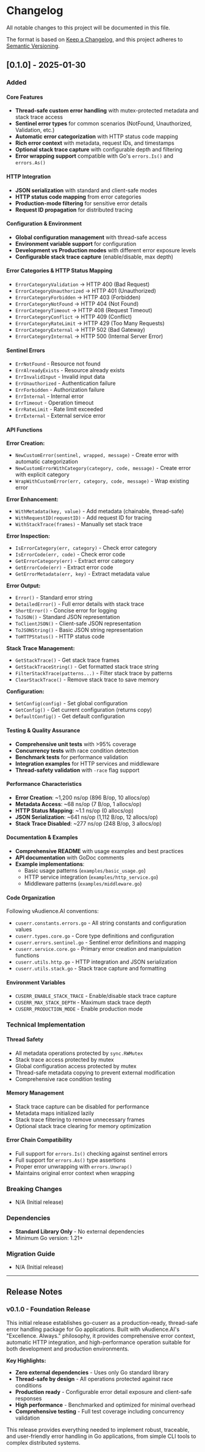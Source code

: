 # Changelog

All notable changes to this project will be documented in this file.

The format is based on [Keep a Changelog](https://keepachangelog.com/en/1.0.0/),
and this project adheres to [Semantic Versioning](https://semver.org/spec/v2.0.0.html).

## [0.1.0] - 2025-01-30

### Added

#### Core Features
- **Thread-safe custom error handling** with mutex-protected metadata and stack trace access
- **Sentinel error types** for common scenarios (NotFound, Unauthorized, Validation, etc.)
- **Automatic error categorization** with HTTP status code mapping
- **Rich error context** with metadata, request IDs, and timestamps
- **Optional stack trace capture** with configurable depth and filtering
- **Error wrapping support** compatible with Go's `errors.Is()` and `errors.As()`

#### HTTP Integration
- **JSON serialization** with standard and client-safe modes
- **HTTP status code mapping** from error categories
- **Production-mode filtering** for sensitive error details
- **Request ID propagation** for distributed tracing

#### Configuration & Environment
- **Global configuration management** with thread-safe access
- **Environment variable support** for configuration
- **Development vs Production modes** with different error exposure levels
- **Configurable stack trace capture** (enable/disable, max depth)

#### Error Categories & HTTP Status Mapping
- `ErrorCategoryValidation` → HTTP 400 (Bad Request)
- `ErrorCategoryUnauthorized` → HTTP 401 (Unauthorized)
- `ErrorCategoryForbidden` → HTTP 403 (Forbidden)
- `ErrorCategoryNotFound` → HTTP 404 (Not Found)
- `ErrorCategoryTimeout` → HTTP 408 (Request Timeout)
- `ErrorCategoryConflict` → HTTP 409 (Conflict)
- `ErrorCategoryRateLimit` → HTTP 429 (Too Many Requests)
- `ErrorCategoryExternal` → HTTP 502 (Bad Gateway)
- `ErrorCategoryInternal` → HTTP 500 (Internal Server Error)

#### Sentinel Errors
- `ErrNotFound` - Resource not found
- `ErrAlreadyExists` - Resource already exists
- `ErrInvalidInput` - Invalid input data
- `ErrUnauthorized` - Authentication failure
- `ErrForbidden` - Authorization failure
- `ErrInternal` - Internal error
- `ErrTimeout` - Operation timeout
- `ErrRateLimit` - Rate limit exceeded
- `ErrExternal` - External service error

#### API Functions

**Error Creation:**
- `NewCustomError(sentinel, wrapped, message)` - Create error with automatic categorization
- `NewCustomErrorWithCategory(category, code, message)` - Create error with explicit category
- `WrapWithCustomError(err, category, code, message)` - Wrap existing error

**Error Enhancement:**
- `WithMetadata(key, value)` - Add metadata (chainable, thread-safe)
- `WithRequestID(requestID)` - Add request ID for tracing
- `WithStackTrace(frames)` - Manually set stack trace

**Error Inspection:**
- `IsErrorCategory(err, category)` - Check error category
- `IsErrorCode(err, code)` - Check error code
- `GetErrorCategory(err)` - Extract error category
- `GetErrorCode(err)` - Extract error code
- `GetErrorMetadata(err, key)` - Extract metadata value

**Error Output:**
- `Error()` - Standard error string
- `DetailedError()` - Full error details with stack trace
- `ShortError()` - Concise error for logging
- `ToJSON()` - Standard JSON representation
- `ToClientJSON()` - Client-safe JSON representation
- `ToJSONString()` - Basic JSON string representation
- `ToHTTPStatus()` - HTTP status code

**Stack Trace Management:**
- `GetStackTrace()` - Get stack trace frames
- `GetStackTraceString()` - Get formatted stack trace string
- `FilterStackTrace(patterns...)` - Filter stack trace by patterns
- `ClearStackTrace()` - Remove stack trace to save memory

**Configuration:**
- `SetConfig(config)` - Set global configuration
- `GetConfig()` - Get current configuration (returns copy)
- `DefaultConfig()` - Get default configuration

#### Testing & Quality Assurance
- **Comprehensive unit tests** with >95% coverage
- **Concurrency tests** with race condition detection
- **Benchmark tests** for performance validation
- **Integration examples** for HTTP services and middleware
- **Thread-safety validation** with `-race` flag support

#### Performance Characteristics
- **Error Creation**: ~1,200 ns/op (896 B/op, 10 allocs/op)
- **Metadata Access**: ~68 ns/op (7 B/op, 1 allocs/op)
- **HTTP Status Mapping**: ~1.1 ns/op (0 allocs/op)
- **JSON Serialization**: ~641 ns/op (1,112 B/op, 12 allocs/op)
- **Stack Trace Disabled**: ~277 ns/op (248 B/op, 3 allocs/op)

#### Documentation & Examples
- **Comprehensive README** with usage examples and best practices
- **API documentation** with GoDoc comments
- **Example implementations**:
  - Basic usage patterns (`examples/basic_usage.go`)
  - HTTP service integration (`examples/http_service.go`) 
  - Middleware patterns (`examples/middleware.go`)

#### Code Organization
Following vAudience.AI conventions:
- `cuserr.constants.errors.go` - All string constants and configuration values
- `cuserr.types.core.go` - Core type definitions and configuration
- `cuserr.errors.sentinel.go` - Sentinel error definitions and mapping
- `cuserr.service.core.go` - Primary error creation and manipulation functions
- `cuserr.utils.http.go` - HTTP integration and JSON serialization
- `cuserr.utils.stack.go` - Stack trace capture and formatting

#### Environment Variables
- `CUSERR_ENABLE_STACK_TRACE` - Enable/disable stack trace capture
- `CUSERR_MAX_STACK_DEPTH` - Maximum stack trace depth
- `CUSERR_PRODUCTION_MODE` - Enable production mode

### Technical Implementation

#### Thread Safety
- All metadata operations protected by `sync.RWMutex`
- Stack trace access protected by mutex
- Global configuration access protected by mutex
- Thread-safe metadata copying to prevent external modification
- Comprehensive race condition testing

#### Memory Management
- Stack trace capture can be disabled for performance
- Metadata maps initialized lazily
- Stack trace filtering to remove unnecessary frames
- Optional stack trace clearing for memory optimization

#### Error Chain Compatibility
- Full support for `errors.Is()` checking against sentinel errors
- Full support for `errors.As()` type assertions
- Proper error unwrapping with `errors.Unwrap()`
- Maintains original error context when wrapping

### Breaking Changes
- N/A (Initial release)

### Dependencies
- **Standard Library Only** - No external dependencies
- Minimum Go version: 1.21+

### Migration Guide
- N/A (Initial release)

---

## Release Notes

### v0.1.0 - Foundation Release

This initial release establishes go-cuserr as a production-ready, thread-safe error handling package for Go applications. Built with vAudience.AI's "Excellence. Always." philosophy, it provides comprehensive error context, automatic HTTP integration, and high-performance operation suitable for both development and production environments.

**Key Highlights:**
- **Zero external dependencies** - Uses only Go standard library
- **Thread-safe by design** - All operations protected against race conditions  
- **Production ready** - Configurable error detail exposure and client-safe responses
- **High performance** - Benchmarked and optimized for minimal overhead
- **Comprehensive testing** - Full test coverage including concurrency validation

This release provides everything needed to implement robust, traceable, and user-friendly error handling in Go applications, from simple CLI tools to complex distributed systems.
